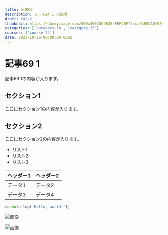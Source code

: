 ```yaml
---
title: 記事69
description: コース24 1 の説明
draft: false
thumbnail: https://dummyimage.com/600x400/D69E2E/FEFCBF?text=%E8%A8%98%E4%BA%8B69
categories: ['category-14', 'category-15']
courses: ['course-24']
date: 2023-10-26T00:00:00.000Z
---
```


# 記事69 1

記事69 1の内容が入ります。

## セクション1
ここにセクション1の内容が入ります。

## セクション2
ここにセクション2の内容が入ります。

- リスト1
- リスト2
- リスト3

| ヘッダー1 | ヘッダー2 |
| --------- | --------- |
| データ1   | データ2   |
| データ3   | データ4   |

```javascript
console.log('Hello, world!');
```


![画像](https://dummyimage.com/320x180/2D3748/F5F7FA?text=%E8%A8%98%E4%BA%8B69+1)

![画像](https://dummyimage.com/640x360/1A202C/EDF2F7?text=%E8%A8%98%E4%BA%8B69+1)